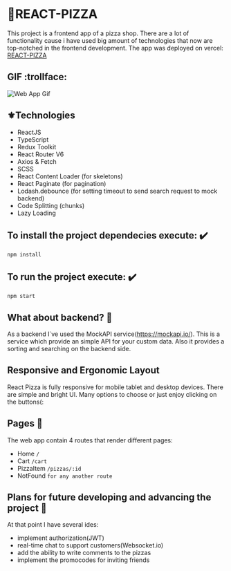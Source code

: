 # 🍕REACT-PIZZA

This project is a frontend app of a pizza shop. There are a lot of functionality cause i have used big amount of technologies that now are top-notched in the frontend development.
The app was deployed on vercel: [REACT-PIZZA](https://react-pizza-omega-two.vercel.app/)
## GIF :trollface:
![Web App Gif](https://imgur.com/LplfiNo)
## ⚜️Technologies

- ReactJS
- TypeScript
- Redux Toolkit
- React Router V6
- Axios & Fetch
- SCSS
- React Content Loader (for skeletons)
- React Paginate (for pagination)
- Lodash.debounce (for setting timeout to send search request to mock backend)
- Code Splitting (chunks)
- Lazy Loading

## To install the project dependecies execute: ✔️

`npm install`

## To run the project execute: ✔️

`npm start`

## What about backend? 🔸

As a backend I`ve used the MockAPI service(https://mockapi.io/). This is a service which provide an simple API for your custom data. Also it provides a sorting and searching on the backend side.

## Responsive and Ergonomic Layout

React Pizza is fully responsive for mobile tablet and desktop devices. There are simple and bright UI. Many options to choose or just enjoy clicking on the buttons(: 

## Pages 🔸

The web app contain 4 routes that render different pages:
- Home `/`
- Cart `/cart`
- PizzaItem `/pizzas/:id`
- NotFound `for any another route`

## Plans for future developing and advancing the project 🔸

At that point I have several ides:
- implement authorization(JWT)
- real-time chat to support customers(Websocket.io)
- add the ability to write comments to the pizzas
- implement the promocodes for inviting friends
